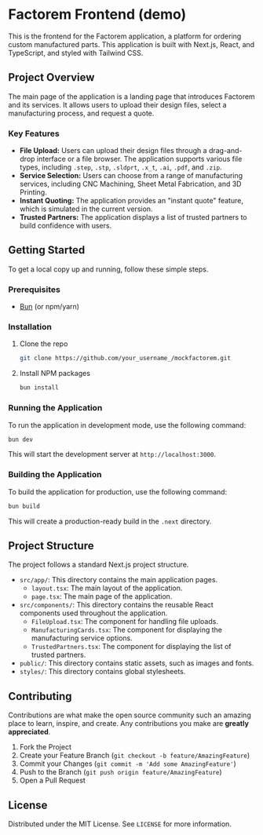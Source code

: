 # Factorem Frontend (demo)

This is the frontend for the Factorem application, a platform for ordering custom manufactured parts. This application is built with Next.js, React, and TypeScript, and styled with Tailwind CSS.

## Project Overview

The main page of the application is a landing page that introduces Factorem and its services. It allows users to upload their design files, select a manufacturing process, and request a quote.

### Key Features

*   **File Upload:** Users can upload their design files through a drag-and-drop interface or a file browser. The application supports various file types, including `.step`, `.stp`, `.sldprt`, `.x_t`, `.ai`, `.pdf`, and `.zip`.
*   **Service Selection:** Users can choose from a range of manufacturing services, including CNC Machining, Sheet Metal Fabrication, and 3D Printing.
*   **Instant Quoting:** The application provides an "instant quote" feature, which is simulated in the current version.
*   **Trusted Partners:** The application displays a list of trusted partners to build confidence with users.

## Getting Started

To get a local copy up and running, follow these simple steps.

### Prerequisites

*   [Bun](https://bun.sh/) (or npm/yarn)

### Installation

1.  Clone the repo
    ```sh
    git clone https://github.com/your_username_/mockfactorem.git
    ```
2.  Install NPM packages
    ```sh
    bun install
    ```

### Running the Application

To run the application in development mode, use the following command:

```sh
bun dev
```

This will start the development server at `http://localhost:3000`.

### Building the Application

To build the application for production, use the following command:

```sh
bun build
```

This will create a production-ready build in the `.next` directory.

## Project Structure

The project follows a standard Next.js project structure.

*   `src/app/`: This directory contains the main application pages.
    *   `layout.tsx`: The main layout of the application.
    *   `page.tsx`: The main page of the application.
*   `src/components/`: This directory contains the reusable React components used throughout the application.
    *   `FileUpload.tsx`: The component for handling file uploads.
    *   `ManufacturingCards.tsx`: The component for displaying the manufacturing service options.
    *   `TrustedPartners.tsx`: The component for displaying the list of trusted partners.
*   `public/`: This directory contains static assets, such as images and fonts.
*   `styles/`: This directory contains global stylesheets.

## Contributing

Contributions are what make the open source community such an amazing place to learn, inspire, and create. Any contributions you make are **greatly appreciated**.

1.  Fork the Project
2.  Create your Feature Branch (`git checkout -b feature/AmazingFeature`)
3.  Commit your Changes (`git commit -m 'Add some AmazingFeature'`)
4.  Push to the Branch (`git push origin feature/AmazingFeature`)
5.  Open a Pull Request

## License

Distributed under the MIT License. See `LICENSE` for more information.
